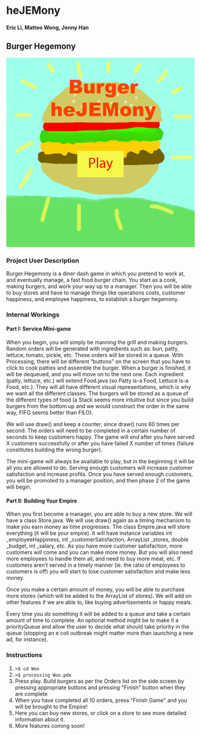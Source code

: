 # heJEMony
#### Eric Li, Matteo Wong, Jenny Han

## Burger Hegemony

![Image of burger](https://github.com/MrEricL/heJEMony/blob/master/Woo/data/hegemony%20splash%20art%202.png)

### Project User Description
Burger Hegemony is a diner dash game in which you pretend to work at, and eventually manage, a fast food burger chain. You start as a cook, making burgers, and work your way up to a manager. Then you will be able to buy stores and have to manage things like operations costs, customer happiness, and employee happiness, to establish a burger hegemony.

### Internal Workings
#### Part I: Service Mini-game
When you begin, you will simply be manning the grill and making burgers. Random orders will be generated with ingredients such as: bun, patty, lettuce, tomato, pickle, etc. These orders will be stored in a queue. With Processing, there will be different “buttons” on the screen that you have to click to cook patties and assemble the burger. When a burger is finished, it will be dequeued, and you will move on to the next one. Each ingredient (patty, lettuce, etc.) will extend Food.java (so Patty is-a Food, Lettuce is-a Food, etc.). They will all have different visual representations, which is why we want all the different classes. The burgers will be stored as a queue of the different types of food (a Stack seems more intuitive but since you build burgers from the bottom up and we would construct the order in the same way, FIFO seems better than FILO).

We will use draw() and keep a counter, since draw() runs 60 times per second. The orders will need to be completed in a certain number of seconds to keep customers happy. The game will end after you have served X customers successfully or after you have failed X number of times (failure constitutes building the wrong burger).

The mini-game will always be available to play, but in the beginning it will be all you are allowed to do. Serving enough customers will increase customer satisfaction and increase profits. Once you have served enough customers, you will be promoted to a manager position, and then phase 2 of the game will begin.
 
#### Part II: Building Your Empire
When you first become a manager, you are able to buy a new store. We will have a class Store.java. We will use draw() again as a timing mechanism to make you earn money as time progresses. The class Empire.java will store everything (it will be your empire). It will have instance variables int _employeeHappiness, int _customerSatisfaction, ArrayList<Store> _stores, double _budget, int _salary, etc. As you have more customer satisfaction, more customers will come and you can make more money. But you will also need more employees to handle them all, and need to buy more meat, etc. If customers aren’t served in a timely manner (ie. the ratio of employees to customers is off) you will start to lose customer satisfaction and make less money.

Once you make a certain amount of money, you will be able to purchase more stores (which will be added to the ArrayList of stores). We will add on other features if we are able to, like buying advertisements or happy meals.

Every time you do something it will be added to a queue and take a certain amount of time to complete. An optional method might be to make it a priorityQueue and allow the user to decide what should take priority in the queue (stopping an e coli outbreak might matter more than launching a new ad, for instance).


### Instructions
1. `>$ cd Woo`
2. `>$ processing Woo.pde`
3. Press play. Build burgers as per the Orders list on the side screen by pressing appropriate buttons and pressing "Finish" button when they are complete
4. When you have completed all 10 orders, press "Finish Game" and you will be brought to the Empire!
5. Here you can buy new stores, or click on a store to see more detailed information about it.
6. More features coming soon!
